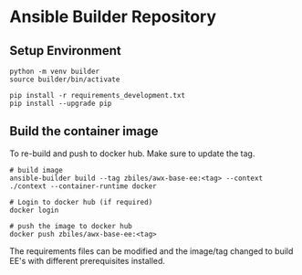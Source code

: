 # Ansible Builder Repository

## Setup Environment

```shell
python -m venv builder
source builder/bin/activate

pip install -r requirements_development.txt
pip install --upgrade pip
```

## Build the container image

To re-build and push to docker hub. Make sure to update the tag.

```shell
# build image
ansible-builder build --tag zbiles/awx-base-ee:<tag> --context ./context --container-runtime docker

# Login to docker hub (if required)
docker login

# push the image to docker hub
docker push zbiles/awx-base-ee:<tag>
```

The requirements files can be modified and the image/tag changed to build EE's with different prerequisites installed.
